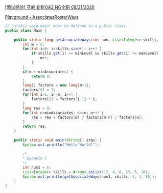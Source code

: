 [ [面试经验] 亚麻 新鲜OA2 NG全职 08/21/2020 ](https://www.1point3acres.com/bbs/forum.php?mod=viewthread&tid=662496&extra=page%3D1%26filter%3Dsortid%26sortid%3D311%26searchoption%5B3046%5D%5Bvalue%5D%3D5%26searchoption%5B3046%5D%5Btype%5D%3Dradio%26sortid%3D311%26orderby%3Ddateline)

[Playground - AssociatesRosterWays](https://leetcode.com/playground/X7YCu9Dy)

```java
// "static void main" must be defined in a public class.
public class Main {
    
    public static long getAssociateWays(int num, List<Integer> skills, int minAssociates, int minLevel, int maxLevel) {
        int m = 0;
        for(int i=0; i<skills.size(); i++) {
            if(skills.get(i) >= minLevel && skills.get(i) <= maxLevel) {
                m++;
            }
        }
        if(m < minAssociates) {
            return 0;
        }
        long[] factors = new long[m+1];
        factors[0] = 1;
        for(int i=1; i<=m; i++) {
            factors[i] = factors[i-1] * i;
        }
        long res = 0;
        for(int n=minAssociates; n<=m; n++) {
            res = res + factors[m] / factors[m-n] / factors[n];
        }
        return res;
    }
    
    public static void main(String[] args) {
        System.out.println("Hello World!");
        
        /*
        * Example 1
        */
        int num1 = 6;
        List<Integer> skills = Arrays.asList(12, 4, 6, 23, 5, 10);
        System.out.println(getAssociateWays(num1, skills, 3, 4, 10));
    }
}
```

